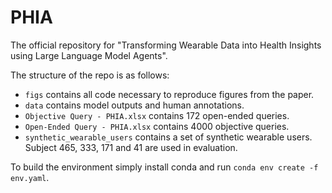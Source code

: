 # PHIA

The official repository for "Transforming Wearable Data into Health Insights using Large Language Model Agents".

The structure of the repo is as follows:
- `figs` contains all code necessary to reproduce figures from the paper.
- `data` contains model outputs and human annotations.
- `Objective Query - PHIA.xlsx` contains 172 open-ended queries.
- `Open-Ended Query - PHIA.xlsx` contains 4000 objective queries.
- `synthetic_wearable_users` contains a set of synthetic wearable users. Subject 465, 333, 171 and 41 are used in evaluation. 

To build the environment simply install conda and run `conda env create -f env.yaml`.
